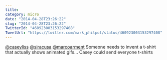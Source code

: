 ```yaml
---
title: 
category: micro
date: "2014-04-28T23:26:22"
slug: "2014-04-28T23:26:22"
TwitterId: "460923003153297408"
TweetUrl: "https://twitter.com/mark_philpot/status/460923003153297408"
---
```


[@caseyliss](https://twitter.com/caseyliss)
[@siracusa](https://twitter.com/siracusa)
[@marcoarment](https://twitter.com/marcoarment) Someone needs to invent a
t-shirt that actually shows animated gifs... Casey could send everyone t-shirts
